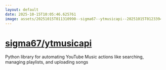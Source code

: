```yaml
---
layout: default
date: 2025-10-15T10:05:46.625761
image: assets/20251015T011310990--sigma67--ytmusicapi--20251015T012339428--cropped.png
---
```


# [sigma67/ytmusicapi](https://github.com/sigma67/ytmusicapi)

Python library for automating YouTube Music actions like searching, managing playlists, and uploading songs
